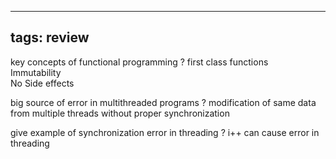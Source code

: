 
---
tags: review
---

key concepts of functional programming
?
first class functions  
Immutability  
No Side effects
<!--SR:!2023-08-22,9,250-->

big source of error in multithreaded programs
?
modification of same data from multiple threads without proper synchronization
<!--SR:!2023-08-26,13,290-->

give example of synchronization error in threading
?
i++ can cause error in threading 
<!--SR:!2023-08-29,16,290-->



